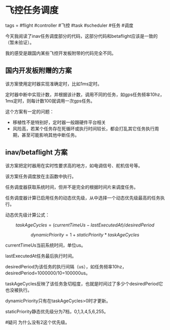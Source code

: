# 飞控任务调度
tags = #flight #controller #飞控 #task #scheduler #任务 #调度

今天我阅读了inav任务调度部分的代码，这部分代码和betaflight应该是一致的（暂未验证）。

我的感受是跟国内某些飞控开发板附带的代码完全不同。

## 国内开发板附赠的方案

该方案使用定时器实现准确定时，比如1ms定时。

定时器中断中实现计数，并根据该计数，调用不同的任务，如gps任务频率10hz，1ms定时，则每计数100就调用一次gps任务。

这个方案有一定的问题：

- 移植性不是特别好，定时器一般跟硬件平台相关
- 风险高，若某个任务存在死循环或执行时间较长，都会打乱其它任务执行周期，甚至可能影响其他中断任务。

## inav/betaflight 方案

该方案把定时器用在实时性要求高的地方，如电调信号、舵机信号等。

该方案任务调度放在主函数中执行。

任务调度器获取系统时间，但并不是完全的根据时间片来调度任务。

任务调度器计算已启用任务的动态优先级，从中选择一个动态优先级最高的任务执行。

动态优先级计算公式：

$$ taskAgeCycles = (currentTimeUs - lastExecutedAt)/desiredPeriod $$

$$ dynamicPriority = 1 + staticPriority * taskAgeCycles $$


currentTimeUs当前系统时间，单位us。

lastExecutedAt任务最后执行时间。

desiredPeriod为该任务的执行间隔（us），如任务频率10hz，desiredPeriod=1000000/10=100000us。

taskAgeCycles反映了该任务急切程度，也就是时间过了多少个desiredPeriod它也没被执行。

dynamicPriority只有在taskAgeCycles>0时才更新。

staticPriority静态优先级分为7档，0,1,3,4,5,6,255。

#疑问 为什么没有2这个优先级。